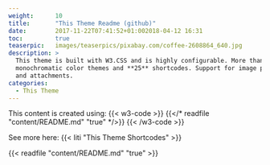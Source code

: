 ```yaml
---
weight:      10
title:       "This Theme Readme (github)"
date:        2017-11-22T07:41:52+01:002018-04-12 16:31
toc:         true
teaserpic:   images/teaserpics/pixabay.com/coffee-2608864_640.jpg
description: >
  This theme is built with W3.CSS and is highly configurable. More than **50**
  monochromatic color themes and **25** shortcodes. Support for image processing
  and attachments.
categories:
  - This Theme
---
```


This content is created using:
{{< w3-code >}}
{{</* readfile "content/README.md" "true" */>}}
{{< /w3-code >}}

See more here: {{< liti "This Theme Shortcodes" >}}

{{< readfile "content/README.md" "true" >}}


